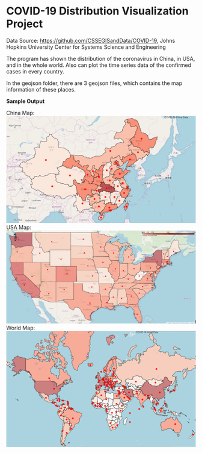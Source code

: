 # COVID-19 Distribution Visualization Project
Data Source: https://github.com/CSSEGISandData/COVID-19, Johns Hopkins University Center for Systems Science and Engineering

The program has shown the distribution of the coronavirus in China, in USA, and in the whole world. Also can plot the time series data of the confirmed cases in every country.

In the geojson folder, there are 3 geojson files, which contains the map information of these places.

**Sample Output**

China Map:
![China Map](https://github.com/Peteryang0922/COVID-19-Distribution-Visualization-Project/raw/master/Sample%20Output/COVID-19%20China%20Map.png)
USA Map:
![USA Map](https://github.com/Peteryang0922/COVID-19-Distribution-Visualization-Project/raw/master/Sample%20Output/COVID-19%20USA%20Map.png)
World Map:
![World Map](https://github.com/Peteryang0922/COVID-19-Distribution-Visualization-Project/raw/master/Sample%20Output/COVID-19%20World%20Map.png)
